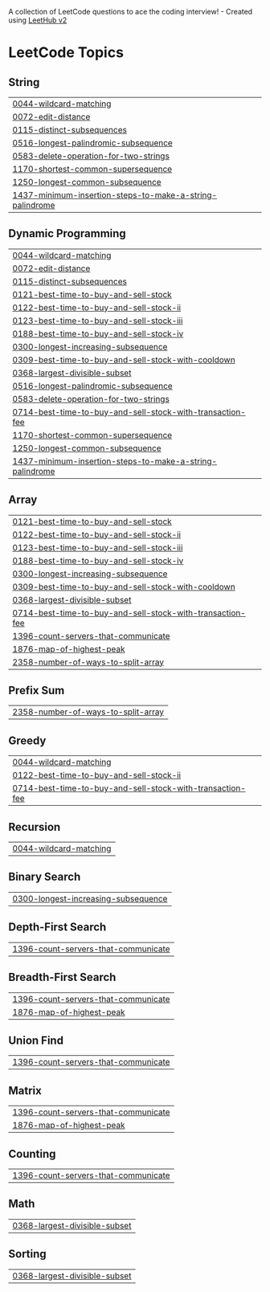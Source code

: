 A collection of LeetCode questions to ace the coding interview! - Created using [LeetHub v2](https://github.com/arunbhardwaj/LeetHub-2.0)
<!---LeetCode Topics Start-->
# LeetCode Topics
## String
|  |
| ------- |
| [0044-wildcard-matching](https://github.com/nitinsahu2003/LeetCode/tree/master/0044-wildcard-matching) |
| [0072-edit-distance](https://github.com/nitinsahu2003/LeetCode/tree/master/0072-edit-distance) |
| [0115-distinct-subsequences](https://github.com/nitinsahu2003/LeetCode/tree/master/0115-distinct-subsequences) |
| [0516-longest-palindromic-subsequence](https://github.com/nitinsahu2003/LeetCode/tree/master/0516-longest-palindromic-subsequence) |
| [0583-delete-operation-for-two-strings](https://github.com/nitinsahu2003/LeetCode/tree/master/0583-delete-operation-for-two-strings) |
| [1170-shortest-common-supersequence](https://github.com/nitinsahu2003/LeetCode/tree/master/1170-shortest-common-supersequence) |
| [1250-longest-common-subsequence](https://github.com/nitinsahu2003/LeetCode/tree/master/1250-longest-common-subsequence) |
| [1437-minimum-insertion-steps-to-make-a-string-palindrome](https://github.com/nitinsahu2003/LeetCode/tree/master/1437-minimum-insertion-steps-to-make-a-string-palindrome) |
## Dynamic Programming
|  |
| ------- |
| [0044-wildcard-matching](https://github.com/nitinsahu2003/LeetCode/tree/master/0044-wildcard-matching) |
| [0072-edit-distance](https://github.com/nitinsahu2003/LeetCode/tree/master/0072-edit-distance) |
| [0115-distinct-subsequences](https://github.com/nitinsahu2003/LeetCode/tree/master/0115-distinct-subsequences) |
| [0121-best-time-to-buy-and-sell-stock](https://github.com/nitinsahu2003/LeetCode/tree/master/0121-best-time-to-buy-and-sell-stock) |
| [0122-best-time-to-buy-and-sell-stock-ii](https://github.com/nitinsahu2003/LeetCode/tree/master/0122-best-time-to-buy-and-sell-stock-ii) |
| [0123-best-time-to-buy-and-sell-stock-iii](https://github.com/nitinsahu2003/LeetCode/tree/master/0123-best-time-to-buy-and-sell-stock-iii) |
| [0188-best-time-to-buy-and-sell-stock-iv](https://github.com/nitinsahu2003/LeetCode/tree/master/0188-best-time-to-buy-and-sell-stock-iv) |
| [0300-longest-increasing-subsequence](https://github.com/nitinsahu2003/LeetCode/tree/master/0300-longest-increasing-subsequence) |
| [0309-best-time-to-buy-and-sell-stock-with-cooldown](https://github.com/nitinsahu2003/LeetCode/tree/master/0309-best-time-to-buy-and-sell-stock-with-cooldown) |
| [0368-largest-divisible-subset](https://github.com/nitinsahu2003/LeetCode/tree/master/0368-largest-divisible-subset) |
| [0516-longest-palindromic-subsequence](https://github.com/nitinsahu2003/LeetCode/tree/master/0516-longest-palindromic-subsequence) |
| [0583-delete-operation-for-two-strings](https://github.com/nitinsahu2003/LeetCode/tree/master/0583-delete-operation-for-two-strings) |
| [0714-best-time-to-buy-and-sell-stock-with-transaction-fee](https://github.com/nitinsahu2003/LeetCode/tree/master/0714-best-time-to-buy-and-sell-stock-with-transaction-fee) |
| [1170-shortest-common-supersequence](https://github.com/nitinsahu2003/LeetCode/tree/master/1170-shortest-common-supersequence) |
| [1250-longest-common-subsequence](https://github.com/nitinsahu2003/LeetCode/tree/master/1250-longest-common-subsequence) |
| [1437-minimum-insertion-steps-to-make-a-string-palindrome](https://github.com/nitinsahu2003/LeetCode/tree/master/1437-minimum-insertion-steps-to-make-a-string-palindrome) |
## Array
|  |
| ------- |
| [0121-best-time-to-buy-and-sell-stock](https://github.com/nitinsahu2003/LeetCode/tree/master/0121-best-time-to-buy-and-sell-stock) |
| [0122-best-time-to-buy-and-sell-stock-ii](https://github.com/nitinsahu2003/LeetCode/tree/master/0122-best-time-to-buy-and-sell-stock-ii) |
| [0123-best-time-to-buy-and-sell-stock-iii](https://github.com/nitinsahu2003/LeetCode/tree/master/0123-best-time-to-buy-and-sell-stock-iii) |
| [0188-best-time-to-buy-and-sell-stock-iv](https://github.com/nitinsahu2003/LeetCode/tree/master/0188-best-time-to-buy-and-sell-stock-iv) |
| [0300-longest-increasing-subsequence](https://github.com/nitinsahu2003/LeetCode/tree/master/0300-longest-increasing-subsequence) |
| [0309-best-time-to-buy-and-sell-stock-with-cooldown](https://github.com/nitinsahu2003/LeetCode/tree/master/0309-best-time-to-buy-and-sell-stock-with-cooldown) |
| [0368-largest-divisible-subset](https://github.com/nitinsahu2003/LeetCode/tree/master/0368-largest-divisible-subset) |
| [0714-best-time-to-buy-and-sell-stock-with-transaction-fee](https://github.com/nitinsahu2003/LeetCode/tree/master/0714-best-time-to-buy-and-sell-stock-with-transaction-fee) |
| [1396-count-servers-that-communicate](https://github.com/nitinsahu2003/LeetCode/tree/master/1396-count-servers-that-communicate) |
| [1876-map-of-highest-peak](https://github.com/nitinsahu2003/LeetCode/tree/master/1876-map-of-highest-peak) |
| [2358-number-of-ways-to-split-array](https://github.com/nitinsahu2003/LeetCode/tree/master/2358-number-of-ways-to-split-array) |
## Prefix Sum
|  |
| ------- |
| [2358-number-of-ways-to-split-array](https://github.com/nitinsahu2003/LeetCode/tree/master/2358-number-of-ways-to-split-array) |
## Greedy
|  |
| ------- |
| [0044-wildcard-matching](https://github.com/nitinsahu2003/LeetCode/tree/master/0044-wildcard-matching) |
| [0122-best-time-to-buy-and-sell-stock-ii](https://github.com/nitinsahu2003/LeetCode/tree/master/0122-best-time-to-buy-and-sell-stock-ii) |
| [0714-best-time-to-buy-and-sell-stock-with-transaction-fee](https://github.com/nitinsahu2003/LeetCode/tree/master/0714-best-time-to-buy-and-sell-stock-with-transaction-fee) |
## Recursion
|  |
| ------- |
| [0044-wildcard-matching](https://github.com/nitinsahu2003/LeetCode/tree/master/0044-wildcard-matching) |
## Binary Search
|  |
| ------- |
| [0300-longest-increasing-subsequence](https://github.com/nitinsahu2003/LeetCode/tree/master/0300-longest-increasing-subsequence) |
## Depth-First Search
|  |
| ------- |
| [1396-count-servers-that-communicate](https://github.com/nitinsahu2003/LeetCode/tree/master/1396-count-servers-that-communicate) |
## Breadth-First Search
|  |
| ------- |
| [1396-count-servers-that-communicate](https://github.com/nitinsahu2003/LeetCode/tree/master/1396-count-servers-that-communicate) |
| [1876-map-of-highest-peak](https://github.com/nitinsahu2003/LeetCode/tree/master/1876-map-of-highest-peak) |
## Union Find
|  |
| ------- |
| [1396-count-servers-that-communicate](https://github.com/nitinsahu2003/LeetCode/tree/master/1396-count-servers-that-communicate) |
## Matrix
|  |
| ------- |
| [1396-count-servers-that-communicate](https://github.com/nitinsahu2003/LeetCode/tree/master/1396-count-servers-that-communicate) |
| [1876-map-of-highest-peak](https://github.com/nitinsahu2003/LeetCode/tree/master/1876-map-of-highest-peak) |
## Counting
|  |
| ------- |
| [1396-count-servers-that-communicate](https://github.com/nitinsahu2003/LeetCode/tree/master/1396-count-servers-that-communicate) |
## Math
|  |
| ------- |
| [0368-largest-divisible-subset](https://github.com/nitinsahu2003/LeetCode/tree/master/0368-largest-divisible-subset) |
## Sorting
|  |
| ------- |
| [0368-largest-divisible-subset](https://github.com/nitinsahu2003/LeetCode/tree/master/0368-largest-divisible-subset) |
<!---LeetCode Topics End-->